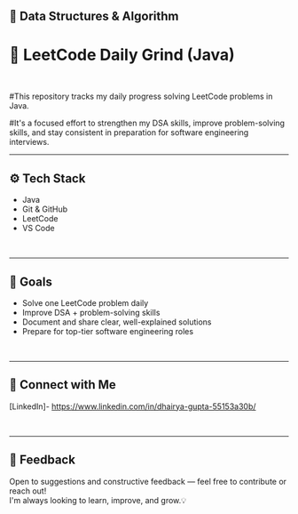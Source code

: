 ## 📘 Data Structures & Algorithm

# 🚀 LeetCode Daily Grind (Java)
<br>						      

#This repository tracks my daily progress solving LeetCode problems in Java.
<br>

#It's a focused effort to strengthen my DSA skills, improve problem-solving skills, and stay consistent in preparation for software engineering interviews.
<br>

---
## ⚙️ Tech Stack
- Java 
- Git & GitHub
- LeetCode
- VS Code
<br>

---
## 🎯 Goals
- Solve one LeetCode problem daily
- Improve DSA + problem-solving skills
- Document and share clear, well-explained solutions
- Prepare for top-tier software engineering roles
<br>

---
## 🔗 Connect with Me
[LinkedIn]- https://www.linkedin.com/in/dhairya-gupta-55153a30b/

<br>

---
## 💬 Feedback
Open to suggestions and constructive feedback — feel free to contribute or reach out!  
I'm always looking to learn, improve, and grow.💡
